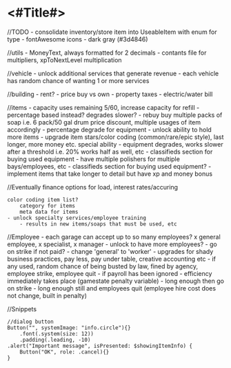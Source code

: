 #  <#Title#>

//TODO
    - consolidate inventory/store item into UseableItem with enum for type
    - fontAwesome icons
    - dark gray (#3d4846)
    
//utils
    - MoneyText, always formatted for 2 decimals
    - contants file for multipliers, xpToNextLevel multiplication
    
//vehicle
    - unlock additional services that generate revenue
    - each vehicle has random chance of wanting 1 or more services
    
//building
    - rent?
    - price buy vs own
    - property taxes
    - electric/water bill

//items
    - capacity
        uses remaining 5/60, increase capacity for refill
            - percentage based instead? degrades slower?
    - rebuy
        buy multiple packs of soap i.e. 6 pack/50 gal drum
            price discount, multiple usages of item accordingly
    - percentage degrade for equipment
    - unlock ability to hold more items
    - upgrade item stars/color coding (common/rare/epic style), last longer, more money etc. special ability
    - equipment degrades, works slower after a threshold i.e. 20% works half as well, etc
    - classifieds section for buying used equipment
    - have multiple polishers for multiple bays/employees, etc
    - classifieds section for buying used equipment?
    - implement items that take longer to detail but have xp and money bonus

//Eventually
    finance
        options for load, interest rates/accuring
        
    color coding item list?
        category for items
        meta data for items
    - unlock specialty services/employee training
        - results in new items/soaps that must be used, etc
        
//Employee
    - each garage can accept up to so many employees? x general employee, x specialist, x manager
    - unlock to have more employees?
    - go on strike if not paid?
    - change 'general' to 'worker'
    - upgrades for shady business practices, pay less, pay under table, creative accounting etc
        - if any used, random chance of being busted by law, fined by agency, employee strike, employee quit
    - if payroll has been ignored
        - efficiency immediately takes place (gamestate penalty variable)
        - long enough then go on strike
        - long enough still and employees quit (employee hire cost does not change, built in penalty)
        
//Snippets

    //dialog button
    Button("", systemImage: "info.circle"){}
        .font(.system(size: 12))
        .padding(.leading, -10)
    .alert("Important message", isPresented: $showingItemInfo) {
        Button("OK", role: .cancel){}
    }
